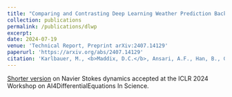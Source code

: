 ```yaml
---
title: "Comparing and Contrasting Deep Learning Weather Prediction Backbones on Navier-Stokes and Atmospheric Dynamics"
collection: publications
permalink: /publications/dlwp
excerpt:
date: 2024-07-19
venue: 'Technical Report, Preprint arXiv:2407.14129'
paperurl: 'https://arxiv.org/abs/2407.14129'
citation: 'Karlbauer, M., <b>Maddix, D.C.</b>, Ansari, A.F., Han, B., Gupta, G., Wang, Y., Stuart, A., Mahoney, M.W., (2024). &quot;Comparing and Contrasting Deep Learning Weather Prediction Backbones on Navier-Stokes and Atmospheric Dynamics.&quot; <i> Technical Report, Preprint arXiv:2407.14129</i>, Under Review.'
---
```


[Shorter version](https://www.amazon.science/publications/comparing-and-contrasting-deep-learning-weather-prediction-backbones-on-navier-stokes-dynamics) on Navier Stokes dynamics accepted at the ICLR 2024 Workshop on AI4DifferentialEquations In Science.
